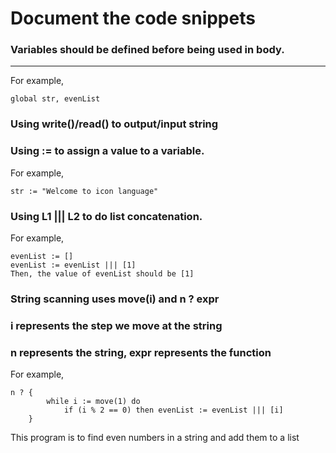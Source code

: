 # Document the code snippets

### Variables should be defined before being used in body.
---
For example,
```
global str, evenList
```
### Using write()/read() to output/input string

### Using := to assign a value to a variable.
For example,
```
str := "Welcome to icon language"
```

### Using L1 ||| L2 to do list concatenation.
For example,
```
evenList := []
evenList := evenList ||| [1]
Then, the value of evenList should be [1]
```

### String scanning uses move(i) and n ? expr
### i represents the step we move at the string
### n represents the string, expr represents the function
For example,
```
n ? {
        while i := move(1) do
            if (i % 2 == 0) then evenList := evenList ||| [i]
    } 
```
This program is to find even numbers in a string and add them to a list

